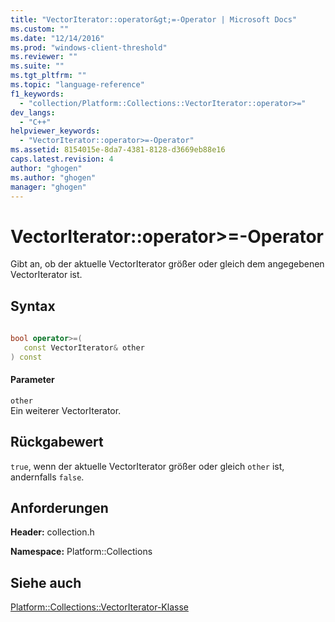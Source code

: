 ```yaml
---
title: "VectorIterator::operator&gt;=-Operator | Microsoft Docs"
ms.custom: ""
ms.date: "12/14/2016"
ms.prod: "windows-client-threshold"
ms.reviewer: ""
ms.suite: ""
ms.tgt_pltfrm: ""
ms.topic: "language-reference"
f1_keywords: 
  - "collection/Platform::Collections::VectorIterator::operator>="
dev_langs: 
  - "C++"
helpviewer_keywords: 
  - "VectorIterator::operator>=-Operator"
ms.assetid: 8154015e-8da7-4381-8128-d3669eb88e16
caps.latest.revision: 4
author: "ghogen"
ms.author: "ghogen"
manager: "ghogen"
---
```

# VectorIterator::operator&gt;=-Operator
Gibt an, ob der aktuelle VectorIterator größer oder gleich dem angegebenen VectorIterator ist.  
  
## Syntax  
  
```cpp  
  
bool operator>=(  
   const VectorIterator& other  
) const   
```  
  
#### Parameter  
 `other`  
 Ein weiterer VectorIterator.  
  
## Rückgabewert  
 `true`, wenn der aktuelle VectorIterator größer oder gleich `other` ist, andernfalls `false`.  
  
## Anforderungen  
 **Header:** collection.h  
  
 **Namespace:** Platform::Collections  
  
## Siehe auch  
 [Platform::Collections::VectorIterator\-Klasse](../cppcx/platform-collections-vectoriterator-class.md)